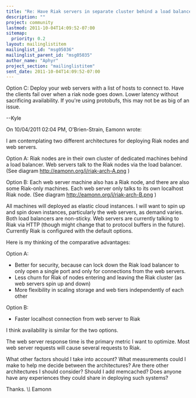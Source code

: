 ```yaml
---
title: "Re: Have Riak servers in separate cluster behind a load balancer,	or on  same machines as web server?"
description: ""
project: community
lastmod: 2011-10-04T14:09:52-07:00
sitemap:
  priority: 0.2
layout: mailinglistitem
mailinglist_id: "msg05036"
mailinglist_parent_id: "msg05035"
author_name: "Aphyr"
project_section: "mailinglistitem"
sent_date: 2011-10-04T14:09:52-07:00
---
```



Option C: Deploy your web servers with a list of hosts to connect to. 
Have the clients fail over when a riak node goes down. Lower latency 
without sacrificing availability. If you're using protobufs, this may 
not be as big of an issue.


--Kyle

On 10/04/2011 02:04 PM, O'Brien-Strain, Eamonn wrote:

I am contemplating two different architectures for deploying Riak nodes and web 
servers.

Option A: Riak nodes are in their own cluster of dedicated machines behind a 
load balancer. Web servers talk to the Riak nodes via the load balancer. (See 
diagram http://eamonn.org/i/riak-arch-A.png )

Option B: Each web server machine also has a Riak node, and there are also some 
Riak-only machines. Each web server only talks to its own localhost Riak node. 
(See diagram http://eamonn.org/i/riak-arch-B.png )


All machines will deployed as elastic cloud instances. I will want to spin up 
and spin down instances, particularly the web servers, as demand varies. Both 
load balancers are non-sticky. Web servers are currently talking to Riak via 
HTTP (though might change that to protocol buffers in the future). Currently 
Riak is configured with the default options.

Here is my thinking of the comparative advantages:

Option A:

 - Better for security, because can lock down the Riak load balancer to only 
open a single port and only for connections from the web servers.
 - Less churn for Riak of nodes entering and leaving the Riak cluster (as web 
servers spin up and down)
 - More flexibility in scaling storage and web tiers independently of each 
other

Option B:

 - Faster localhost connection from web server to Riak

I think availability is similar for the two options.

The web server response time is the primary metric I want to optimize. Most 
web server requests will cause several requests to Riak.

What other factors should I take into account? What measurements could I make 
to help me decide between the architectures? Are there other architectures I 
should consider? Should I add memcached? Does anyone have any experiences they 
could share in deploying such systems?

Thanks.
\\_\\_
Eamonn

